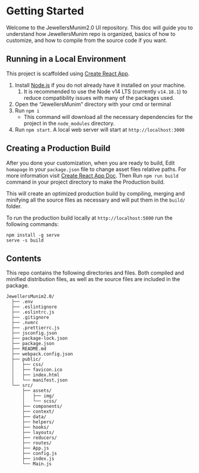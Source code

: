 # Getting Started
Welcome to the JewellersMunim2.0 UI repository. 
This doc will guide you to understand how JewellersMunim repo is organized, basics of how to customize, 
and how to compile from the source code if you want.

## Running in a Local Environment
This project is scaffolded using [Create React App](https://create-react-app.dev/).
 1. Install [Node.js](https://nodejs.org/en/) if you do not already have it installed on your machine. 
    1. It is recommended to use the Node v14 LTS (currently `v14.18.1`) to reduce compatibility issues with many of the packages used.
 2. Open the “JewellersMunim” directory with your cmd or terminal 
 3. Run `npm i`
    * This command will download all the necessary dependencies for the project in the `node_modules` directory. 
 4. Run `npm start`. A local web server will start at `http://localhost:3000`

## Creating a Production Build
After you done your customization, when you are ready to build, 
Edit `homapage` in your `package.json` file to change asset files relative paths. 
For more information visit [Create React App Doc](https://create-react-app.dev/docs/deployment/#building-for-relative-paths). 
Then Run `npm run build` command in your project directory to make the Production build.

This will create an optimized production build by compiling, merging and minifying all the source files as 
necessary and will put them in the `build/` folder.

To run the production build locally at `http://localhost:5000` run the following commands:

```shell
npm install -g serve
serve -s build
```

## Contents

This repo contains the following directories and files. Both compiled and minified distribution files, as well as the 
source files are included in the package.

```text
JewellersMunim2.0/
  ├── .env
  ├── .eslintignore
  ├── .eslintrc.js
  ├── .gitignore
  ├── .nvmrc
  ├── .prettierrc.js
  ├── jsconfig.json
  ├── package-lock.json
  ├── package.json
  ├── README.md
  ├── webpack.config.json
  ├── public/
  │   ├── css/
  │   ├── favicon.ico
  │   ├── index.html
  │   └── manifest.json
  └── src/
      ├── assets/
      │   ├── img/
      │   └── scss/
      ├── components/
      ├── context/
      ├── data/
      ├── helpers/
      ├── hooks/
      ├── layouts/
      ├── reducers/
      ├── routes/
      ├── App.js
      ├── config.js
      ├── index.js
      └── Main.js
```
